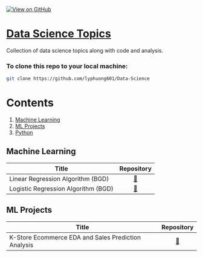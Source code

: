 [![View on GitHub](https://img.shields.io/badge/GitHub-View_on_GitHub-blue?logo=GitHub)](https://github.com/lyphuong601/Data-Science)  

# [Data Science Topics](https://github.com/lyphuong601/Data-Science)
Collection of data science topics along with code and analysis.

### To clone this repo to your local machine:
```bash
git clone https://github.com/lyphuong601/Data-Science
```

# Contents
1. [Machine Learning](#machine-learning)
2. [ML Projects](#ml-projects)
3. [Python](#python)



## Machine Learning

| Title        | Repository  |
| ------------- | :-----:|
| Linear Regression Algorithm (BGD) | [🔗](https://github.com/lyphuong601/Data-Science)
| Logistic Regression Algorithm (BGD) | [🔗](https://github.com/lyphuong601/Data-Science)


## ML Projects

| Title        | Repository  |
| ------------- | :-----:|
| K-Store Ecommerce EDA and Sales Prediction Analysis | [🔗](https://github.com/lyphuong601/Data-Science/tree/main/eCommerce-sales-analysis)

